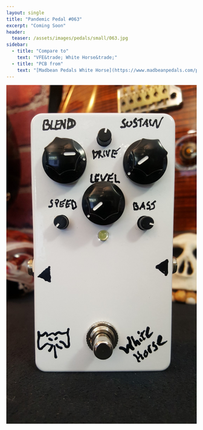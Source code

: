 ```yaml
---
layout: single
title: "Pandemic Pedal #063"
excerpt: "Coming Soon"
header:
  teaser: /assets/images/pedals/small/063.jpg
sidebar:
  - title: "Compare to"
    text: "VFE&trade; White Horse&trade;"
  - title: "PCB from"
    text: "[Madbean Pedals White Horse](https://www.madbeanpedals.com/projects/index.html)"
---
```


![header](/assets/images/pedals/063.jpg)
